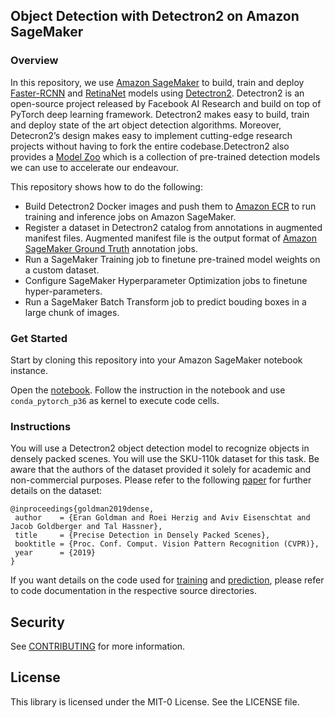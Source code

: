 ## Object Detection with Detectron2 on Amazon SageMaker

### Overview

In this repository, we use [Amazon SageMaker](https://aws.amazon.com/sagemaker/) to build, train and deploy [Faster-RCNN](https://arxiv.org/abs/1506.01497) and [RetinaNet](https://arxiv.org/abs/1708.02002) models using [Detectron2](https://github.com/facebookresearch/detectron2).
Detectron2 is an open-source project released by Facebook AI Research and build on top of PyTorch deep learning framework. Detectron2 makes easy to build, train and deploy state of the art object detection algorithms. Moreover, Detecron2’s design makes easy to implement cutting-edge research projects without having to fork the entire codebase.Detectron2 also provides a [Model Zoo](https://github.com/facebookresearch/detectron2/blob/master/MODEL_ZOO.md) which is a collection of pre-trained detection models we can use to accelerate our endeavour.

This repository shows how to do the following:

* Build Detectron2 Docker images and push them to [Amazon ECR](https://aws.amazon.com/ecr/) to run training and inference jobs on Amazon SageMaker.
* Register a dataset in Detectron2 catalog from annotations in augmented manifest files. Augmented manifest file is the output format of [Amazon SageMaker Ground Truth](https://aws.amazon.com/sagemaker/groundtruth/) annotation jobs.
* Run a SageMaker Training job to finetune pre-trained model weights on a custom dataset.
* Configure SageMaker Hyperparameter Optimization jobs to finetune hyper-parameters.
* Run a SageMaker Batch Transform job to predict bouding boxes in a large chunk of images.

### Get Started

Start by cloning this repository into your Amazon SageMaker notebook instance.

Open the [notebook](d2_custom_sku110k.ipynb). Follow the instruction in the notebook and use `conda_pytorch_p36` as kernel to execute code cells.

### Instructions

You will use a Detectron2 object detection model to recognize objects in densely packed scenes. You will use the SKU-110k dataset for this task. Be aware that the authors of the dataset provided it solely for academic and non-commercial purposes. Please refer to the following [paper](https://arxiv.org/abs/1904.00853) for further details on the dataset:

```
@inproceedings{goldman2019dense,
 author    = {Eran Goldman and Roei Herzig and Aviv Eisenschtat and Jacob Goldberger and Tal Hassner},
 title     = {Precise Detection in Densely Packed Scenes},
 booktitle = {Proc. Conf. Comput. Vision Pattern Recognition (CVPR)},
 year      = {2019}
}
```

If you want details on the code used for [training](container_training/sku-110k) and [prediction](container_serving), please refer to code documentation in the respective source directories.

## Security

See [CONTRIBUTING](CONTRIBUTING.md#security-issue-notifications) for more information.

## License

This library is licensed under the MIT-0 License. See the LICENSE file.

